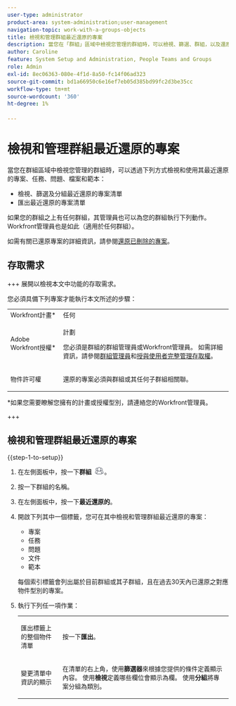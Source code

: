 ```yaml
---
user-type: administrator
product-area: system-administration;user-management
navigation-topic: work-with-a-groups-objects
title: 檢視和管理群組最近還原的專案
description: 當您在「群組」區域中檢視您管理的群組時，可以檢視、篩選、群組，以及還原其最近還原的工作專案、檔案和範本。
author: Caroline
feature: System Setup and Administration, People Teams and Groups
role: Admin
exl-id: 8ec06363-080e-4f1d-8a50-fc14f06ad323
source-git-commit: bd1a66950c6e16ef7eb05d385bd99fc2d3be35cc
workflow-type: tm+mt
source-wordcount: '360'
ht-degree: 1%

---
```


# 檢視和管理群組最近還原的專案

當您在群組區域中檢視您管理的群組時，可以透過下列方式檢視和使用其最近還原的專案、任務、問題、檔案和範本：

* 檢視、篩選及分組最近還原的專案清單
* 匯出最近還原的專案清單

如果您的群組之上有任何群組，其管理員也可以為您的群組執行下列動作。 Workfront管理員也是如此（適用於任何群組）。

如需有關已還原專案的詳細資訊，請參閱[還原已刪除的專案](../../../administration-and-setup/manage-workfront/manage-deleted-items/restore-deleted-items.md)。

## 存取需求

+++ 展開以檢視本文中功能的存取需求。

您必須具備下列專案才能執行本文所述的步驟：

<table style="table-layout:auto"> 
 <col> 
 <col> 
 <tbody> 
  <tr> 
   <td role="rowheader">Workfront計畫*</td> 
   <td>任何</td> 
  </tr> 
  <tr> 
   <td role="rowheader">Adobe Workfront授權*</td> 
   <td> <p>計劃 </p> <p>您必須是群組的群組管理員或Workfront管理員。 如需詳細資訊，請參閱<a href="../../../administration-and-setup/manage-groups/group-roles/group-administrators.md" class="MCXref xref">群組管理員</a>和<a href="../../../administration-and-setup/add-users/configure-and-grant-access/grant-a-user-full-administrative-access.md" class="MCXref xref">授與使用者完整管理存取權</a>。</p> </td> 
  </tr> 
  <tr> 
   <td role="rowheader">物件許可權</td> 
   <td> <p>還原的專案必須與群組或其任何子群組相關聯。 </p> </td> 
  </tr> 
 </tbody> 
</table>

&#42;如果您需要瞭解您擁有的計畫或授權型別，請連絡您的Workfront管理員。

+++

## 檢視和管理群組最近還原的專案

{{step-1-to-setup}}

1. 在左側面板中，按一下&#x200B;**群組** ![](assets/groups-icon.png)。

1. 按一下群組的名稱。
1. 在左側面板中，按一下&#x200B;**最近還原的**。
1. 開啟下列其中一個標籤，您可在其中檢視和管理群組最近還原的專案：

   * 專案
   * 任務
   * 問題
   * 文件
   * 範本

   每個索引標籤會列出屬於目前群組或其子群組，且在過去30天內已還原之對應物件型別的專案。

1. 執行下列任一項作業：

   <table style="table-layout:auto"> 
    <col> 
    <col> 
    <tbody> 
     <tr> 
      <td role="rowheader"> <p>匯出標籤上的整個物件清單</p> </td> 
      <td> <p>按一下<strong>匯出</strong>。</p> </td> 
     </tr> 
     <tr data-mc-conditions=""> 
      <td role="rowheader"> <p>變更清單中資訊的顯示</p> </td> 
      <td> <p>在清單的右上角，使用<strong>篩選器</strong>來根據您提供的條件定義顯示內容。 使用<strong>檢視</strong>定義哪些欄位會顯示為欄。 使用<strong>分組</strong>將專案分組為類別。</p> </td> 
     </tr> 
    </tbody> 
   </table>
